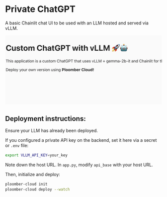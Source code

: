 # Private ChatGPT

A basic Chainlit chat UI to be used with an LLM hosted and served via vLLM.

![](screenshot.webp)

## Deployment instructions:

Ensure your LLM has already been deployed.

If you configured a private API key on the backend, set it here via a secret or `.env` file:

```sh
export VLLM_API_KEY=your_key
```

Note down the host URL. In `app.py`, modify `api_base` with your host URL.

Then, initialize and deploy:

```sh
ploomber-cloud init
ploomber-cloud deploy --watch
```